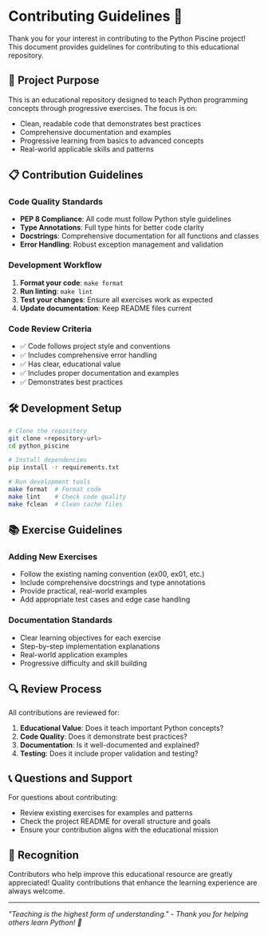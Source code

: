 # Contributing Guidelines 🤝

Thank you for your interest in contributing to the Python Piscine project! This document provides guidelines for contributing to this educational repository.

## 🎯 Project Purpose

This is an educational repository designed to teach Python programming concepts through progressive exercises. The focus is on:
- Clean, readable code that demonstrates best practices
- Comprehensive documentation and examples
- Progressive learning from basics to advanced concepts
- Real-world applicable skills and patterns

## 📋 Contribution Guidelines

### Code Quality Standards
- **PEP 8 Compliance**: All code must follow Python style guidelines
- **Type Annotations**: Full type hints for better code clarity
- **Docstrings**: Comprehensive documentation for all functions and classes
- **Error Handling**: Robust exception management and validation

### Development Workflow
1. **Format your code**: `make format`
2. **Run linting**: `make lint`
3. **Test your changes**: Ensure all exercises work as expected
4. **Update documentation**: Keep README files current

### Code Review Criteria
- ✅ Code follows project style and conventions
- ✅ Includes comprehensive error handling
- ✅ Has clear, educational value
- ✅ Includes proper documentation and examples
- ✅ Demonstrates best practices

## 🛠️ Development Setup

```bash
# Clone the repository
git clone <repository-url>
cd python_piscine

# Install dependencies
pip install -r requirements.txt

# Run development tools
make format  # Format code
make lint    # Check code quality
make fclean  # Clean cache files
```

## 📚 Exercise Guidelines

### Adding New Exercises
- Follow the existing naming convention (ex00, ex01, etc.)
- Include comprehensive docstrings and type annotations
- Provide practical, real-world examples
- Add appropriate test cases and edge case handling

### Documentation Standards
- Clear learning objectives for each exercise
- Step-by-step implementation explanations
- Real-world application examples
- Progressive difficulty and skill building

## 🔍 Review Process

All contributions are reviewed for:
1. **Educational Value**: Does it teach important Python concepts?
2. **Code Quality**: Does it demonstrate best practices?
3. **Documentation**: Is it well-documented and explained?
4. **Testing**: Does it include proper validation and testing?

## 📞 Questions and Support

For questions about contributing:
- Review existing exercises for examples and patterns
- Check the project README for overall structure and goals
- Ensure your contribution aligns with the educational mission

## 🙏 Recognition

Contributors who help improve this educational resource are greatly appreciated! Quality contributions that enhance the learning experience are always welcome.

---

*"Teaching is the highest form of understanding." - Thank you for helping others learn Python! 🐍*
